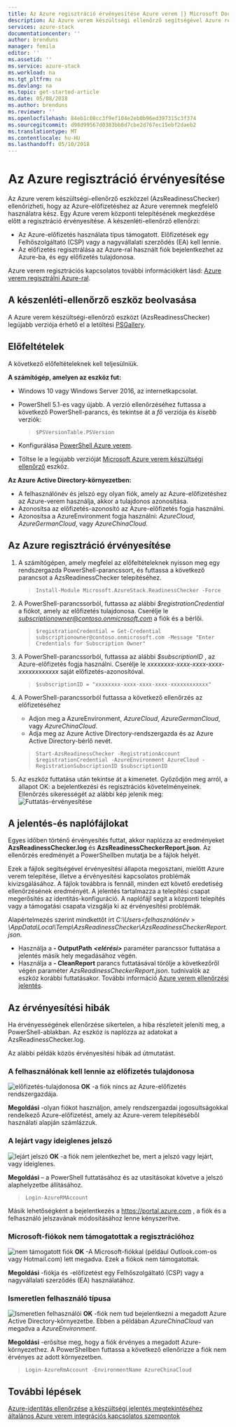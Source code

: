 ```yaml
---
title: Az Azure regisztráció érvényesítése Azure verem |} Microsoft Docs
description: Az Azure verem készültségi ellenőrző segítségével Azure regisztráció érvényesítése.
services: azure-stack
documentationcenter: ''
author: brenduns
manager: femila
editor: ''
ms.assetid: ''
ms.service: azure-stack
ms.workload: na
ms.tgt_pltfrm: na
ms.devlang: na
ms.topic: get-started-article
ms.date: 05/08/2018
ms.author: brenduns
ms.reviewer: ''
ms.openlocfilehash: 84eb1c08cc3f9ef104e2eb0b96ed397315c3f374
ms.sourcegitcommit: d98d99567d0383bb8d7cbe2d767ec15ebf2daeb2
ms.translationtype: MT
ms.contentlocale: hu-HU
ms.lasthandoff: 05/10/2018
---
```

# <a name="validate-azure-registration"></a>Az Azure regisztráció érvényesítése 
Az Azure verem készültségi-ellenőrző eszközzel (AzsReadinessChecker) ellenőrizheti, hogy az Azure-előfizetéshez az Azure veremnek megfelelő használatra kész. Egy Azure verem központi telepítésének megkezdése előtt a regisztráció érvényesítése. A készenléti-ellenőrző ellenőrzi:
- Az Azure-előfizetés használata típus támogatott. Előfizetések egy Felhőszolgáltató (CSP) vagy a nagyvállalati szerződés (EA) kell lennie. 
- Az előfizetés regisztrálása az Azure-ral használt fiók bejelentkezhet az Azure-ba, és egy előfizetés tulajdonosa. 

Azure verem regisztrációs kapcsolatos további információkért lásd: [Azure verem regisztrálni Azure-ral](azure-stack-registration.md). 

## <a name="get-the-readiness-checker-tool"></a>A készenléti-ellenőrző eszköz beolvasása
A Azure verem készültségi-ellenőrző eszközt (AzsReadinessChecker) legújabb verziója érhető el a letöltési [PSGallery](https://aka.ms/AzsReadinessChecker).  

## <a name="prerequisites"></a>Előfeltételek
A következő előfeltételeknek kell teljesülniük.

**A számítógép, amelyen az eszköz fut:**
 - Windows 10 vagy Windows Server 2016, az internetkapcsolat.
 - PowerShell 5.1-es vagy újabb. A verzió ellenőrzéséhez futtassa a következő PowerShell-parancs, és tekintse át a *fő* verziója és *kisebb* verziók:  

    >`$PSVersionTable.PSVersion` 
 - Konfigurálása [PowerShell Azure verem](azure-stack-powershell-install.md). 
 - Töltse le a legújabb verzióját [Microsoft Azure verem készültségi ellenőrző](https://aka.ms/AzsReadinessChecker) eszköz.  

**Az Azure Active Directory-környezetben:**
 - A felhasználónév és jelszó egy olyan fiók, amely az Azure-előfizetéshez az Azure-verem használja, akkor a tulajdonos azonosítása.  
 - Azonosítsa az előfizetés-azonosító az Azure-előfizetés fogja használni. 
 - Azonosítsa a AzureEnvironment fogja használni: *AzureCloud*, *AzureGermanCloud*, vagy *AzureChinaCloud*.

## <a name="validate-azure-registration"></a>Az Azure regisztráció érvényesítése
1. A számítógépen, amely megfelel az előfeltételeknek nyisson meg egy rendszergazda PowerShell-parancssort, és futtassa a következő parancsot a AzsReadinessChecker telepítéséhez.
    > `Install-Module Microsoft.AzureStack.ReadinessChecker -Force`

2. A PowerShell-parancssorból, futtassa az alábbi *$registrationCredential* a fiókot, amely az előfizetés tulajdonosa.   Cserélje le *subscriptionowner@contoso.onmicrosoft.com* a fiók és a bérlői. 
    > `$registrationCredential = Get-Credential subscriptionowner@contoso.onmicrosoft.com -Message "Enter Credentials for Subscription Owner"`

3. A PowerShell-parancssorból, futtassa az alábbi *$subscriptionID* , az Azure-előfizetés fogja használni. Cserélje le *xxxxxxxx-xxxx-xxxx-xxxx-xxxxxxxxxxxx* saját előfizetés-azonosítóval.  
     > `$subscriptionID = "xxxxxxxx-xxxx-xxxx-xxxx-xxxxxxxxxxxx"` 

4. A PowerShell-parancssorból futtassa a következő ellenőrzés az előfizetéséhez 
   - Adjon meg a AzureEnvironment, *AzureCloud*, *AzureGermanCloud*, vagy *AzureChinaCloud*.  
   - Adja meg az Azure Active Directory-rendszergazda és az Azure Active Directory-bérlő nevét. 

   > `Start-AzsReadinessChecker -RegistrationAccount $registrationCredential -AzureEnvironment AzureCloud -RegistrationSubscriptionID $subscriptionID`

5. Az eszköz futtatása után tekintse át a kimenetet. Győződjön meg arról, a állapot OK: a bejelentkezési és regisztrációs követelményeinek. Ellenőrzés sikerességét az alábbi kép jelenik meg:  
![Futtatás-érvényesítése](./media/azure-stack-validate-registration/registration-validation.png)


## <a name="report-and-log-file"></a>A jelentés-és naplófájlokat
Egyes időben történő érvényesítés futtat, akkor naplózza az eredményeket **AzsReadinessChecker.log** és **AzsReadinessCheckerReport.json**. Az ellenőrzés eredményét a PowerShellben mutatja be a fájlok helyét. 

Ezek a fájlok segítségével érvényesítési állapota megosztani, mielőtt Azure verem telepítése, illetve a érvényesítési kapcsolatos problémák kivizsgálásához. A fájlok továbbra is fennáll, minden ezt követő eredetiség ellenőrzésének eredményét. A jelentés tartalmazza a telepítési csapat megerősítés az identitás-konfiguráció. A naplófájl segít a központi telepítés vagy a támogatási csapata vizsgálja ki az érvényesítési problémák. 

Alapértelmezés szerint mindkettőt írt *C:\Users\<felhasználónév > \AppData\Local\Temp\AzsReadinessChecker\AzsReadinessCheckerReport.json*.  
 - Használja a **- OutputPath** ***&lt;elérési&gt;*** paraméter parancssor futtatása a jelentés másik hely megadásához végén.   
 - Használja a **- CleanReport** parancs futtatásával törölje a következőről végén paraméter *AzsReadinessCheckerReport.json*.  tudnivalók az eszköz korábbi futtatásakor. További információ [Azure verem ellenőrzési jelentés](azure-stack-validation-report.md).

## <a name="validation-failures"></a>Az érvényesítési hibák
Ha érvényességének ellenőrzése sikertelen, a hiba részleteit jeleníti meg, a PowerShell-ablakban. Az eszköz is naplózza az adatokat a AzsReadinessChecker.log.

Az alábbi példák közös érvényesítési hibák ad útmutatást.

### <a name="user-must-be-an-owner-of-the-subscription"></a>A felhasználónak kell lennie az előfizetés tulajdonosa   
![előfizetés-tulajdonosa](./media/azure-stack-validate-registration/subscription-owner.png)
**OK** -a fiók nincs az Azure-előfizetés rendszergazdája.   

**Megoldási** -olyan fiókot használjon, amely rendszergazdai jogosultságokkal rendelkező Azure-előfizetést, amely az Azure-verem telepítéséből használati alapján számlázzuk.


### <a name="expired-or-temporary-password"></a>A lejárt vagy ideiglenes jelszó 
![lejárt jelszó](./media/azure-stack-validate-registration/expired-password.png)
**OK** -a fiók nem jelentkezhet be, mert a jelszó vagy lejárt, vagy ideiglenes.     

**Megoldási** – a PowerShell futtatásához és az utasításokat követve a jelszó alaphelyzetbe állításához. 
  > `Login-AzureRMAccount` 

Másik lehetőségként a bejelentkezés a https://portal.azure.com , a fiók és a felhasználó jelszavának módosításához lenne kényszerítve.


### <a name="microsoft-accounts-are-not-supported-for-registration"></a>Microsoft-fiókok nem támogatottak a regisztrációhoz  
![nem támogatott fiók](./media/azure-stack-validate-registration/unsupported-account.png)
**OK** -A Microsoft-fiókkal (például Outlook.com-os vagy Hotmail.com) lett megadva.  Ezek a fiókok nem támogatottak.

**Megoldási** -fiókja és -előfizetést egy Felhőszolgáltató (CSP) vagy a nagyvállalati szerződés (EA) használatához. 


### <a name="unknown-user-type"></a>Ismeretlen felhasználó típusa  
![Ismeretlen felhasználói](./media/azure-stack-validate-registration/unknown-user.png)
**OK** -fiók nem tud bejelentkezni a megadott Azure Active Directory-környezetbe. Ebben a példában *AzureChinaCloud* van megadva a *AzureEnvironment*.  

**Megoldási** -erősítse meg, hogy a fiók érvényes a megadott Azure-környezethez. A PowerShellben futtassa a következő ellenőrizze a fiók nem érvényes az adott környezetben.     
  > `Login-AzureRmAccount -EnvironmentName AzureChinaCloud`


## <a name="next-steps"></a>További lépések
[Azure-identitás ellenőrzése](azure-stack-validate-identity.md)
[a készültségi jelentés megtekintéséhez](azure-stack-validation-report.md)
[általános Azure verem integrációs kapcsolatos szempontok](azure-stack-datacenter-integration.md)

